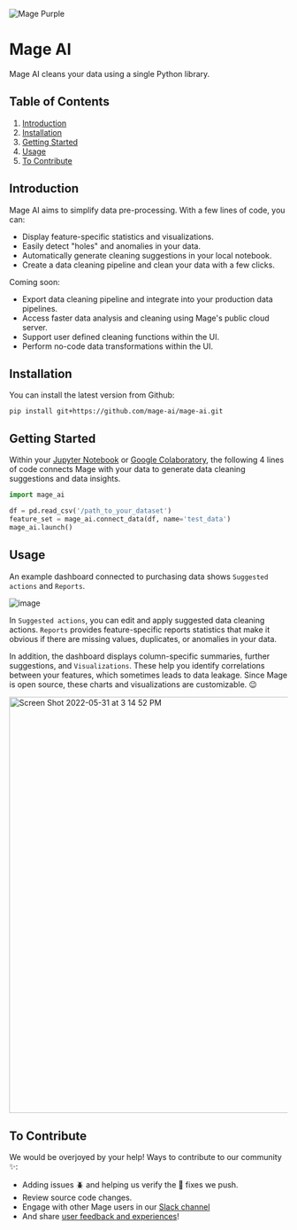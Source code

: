 ![Mage Purple](https://user-images.githubusercontent.com/99209078/171309703-6bbd25c4-9afb-437e-9c5b-363be5ea09b2.png)
# Mage AI
Mage AI cleans your data using a single Python library.

## Table of Contents
1. [Introduction](#introduction)
1. [Installation](#installation)
1. [Getting Started](#getting-started)
2. [Usage](#usage)
3. [To Contribute](#to-contribute)

## Introduction
Mage AI aims to simplify data pre-processing. With a few lines of code, you can:
- Display feature-specific statistics and visualizations.
- Easily detect "holes" and anomalies in your data.
- Automatically generate cleaning suggestions in your local notebook.
- Create a data cleaning pipeline and clean your data with a few clicks.


Coming soon:
- Export data cleaning pipeline and integrate into your production data pipelines.
- Access faster data analysis and cleaning using Mage's public cloud server.
- Support user defined cleaning functions within the UI.
- Perform no-code data transformations within the UI.

## Installation

You can install the latest version from Github:
```
pip install git+https://github.com/mage-ai/mage-ai.git
```

## Getting Started
Within your [Jupyter Notebook](https://jupyter.org/install) or [Google Colaboratory](https://colab.research.google.com/), the following 4 lines of code connects Mage with your data to generate data cleaning suggestions and data insights.
```python
import mage_ai

df = pd.read_csv('/path_to_your_dataset')
feature_set = mage_ai.connect_data(df, name='test_data')
mage_ai.launch()
```

## Usage
An example dashboard connected to purchasing data shows `Suggested actions` and `Reports`.

![image](https://user-images.githubusercontent.com/99209078/171302101-1c0de1a6-6c40-46cc-9563-73734e7fe2f5.png)

In `Suggested actions`, you can edit and apply suggested data cleaning actions. `Reports` provides feature-specific reports statistics that make it obvious if there are missing values, duplicates, or anomalies in your data.

In addition, the dashboard displays column-specific summaries, further suggestions, and `Visualizations`. These help you identify correlations between your features, which sometimes leads to data leakage. Since Mage is open source, these charts and visualizations are customizable. 😉

<img width="752" alt="Screen Shot 2022-05-31 at 3 14 52 PM" src="https://user-images.githubusercontent.com/99209078/171302044-fedd4633-3a8c-42ac-87d4-f18dd48994d9.png">

## To Contribute
We would be overjoyed by your help! Ways to contribute to our community ✨:
- Adding issues 🪲 and helping us verify the 🔧 fixes we push.
- Review source code changes.
- Engage with other Mage users in our [Slack channel](https://mage.ai/chat)
- And share [user feedback and experiences](https://mage.ai/chat)!
